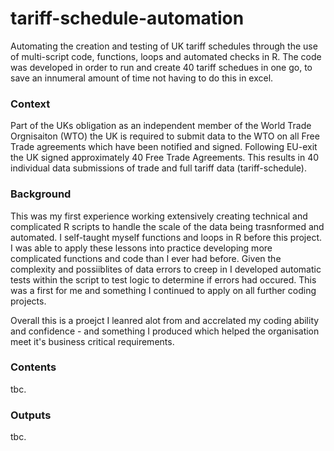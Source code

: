 # tariff-schedule-automation
Automating the creation and testing of UK tariff schedules through the use of multi-script code, functions, loops and automated checks in R. The code was developed in order to run and create 40 tariff schedues in one go, to save an innumeral amount of time not having to do this in excel. 

### Context ###

Part of the UKs obligation as an independent member of the World Trade Orgnisaiton (WTO) the UK is required to submit data to the WTO on all Free Trade agreements which have been notified and signed. Following EU-exit the UK signed approximately 40 Free Trade Agreements. This results in 40 individual data submissions of trade and full tariff data (tariff-schedule). 

### Background ###

This was my first experience working extensively creating technical and complicated R scripts to handle the scale of the data being trasnformed and automated. I self-taught myself functions and loops in R before this project. I was able to apply these lessons into practice developing more complicated functions and code than I ever had before. Given the complexity and possiiblites of data errors to creep in I developed automatic tests within the script to test logic to determine if errors had occured. This was a first for me and something I continued to apply on all further coding projects. 

Overall this is a proejct I leanred alot from and accrelated my coding ability and confidence - and something I produced which helped the organisation meet it's business critical requirements. 

### Contents ###

tbc.

### Outputs ###

tbc.
